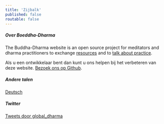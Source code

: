 ```yaml
---
title: 'Zijbalk'
published: false
routable: false
---
```


##### Over Boeddha-Dharma

The Buddha-Dharma website is an open source project for meditators and dharma practitioners to exchange [resources](/resources) and to [talk about practice](/community).

Als u een ontwikkelaar bent dan kunt u ons helpen bij het verbeteren van deze website. [Bezoek ons op Github](https://github.com/buddha-dharma).

##### Andere talen

<a href="/de">Deutsch</a>

##### Twitter

<a class="twitter-timeline" data-width="500" data-height="600" data-theme="light" href="https://twitter.com/global_dharma?ref_src=twsrc%5Etfw">Tweets door global_dharma</a> <script async src="//platform.twitter.com/widgets.js" charset="utf-8"></script>
